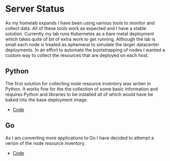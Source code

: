 # Server Status
As my homelab expands I have been using various tools to monitor and collect data. All of these tools work as expected
and I have a stable solution. Currently my lab runs Kubernetes as a bare metal deployment which takes quite of bit of
extra work to get running. Although the lab is small each node is treated as ephemeral to simulate the larger datacenter
deployments. In an effort to automate the bootstrapping of nodes I wanted a custom way to collect the resources that are
deployed on each host.

## Python
The first solution for collecting node resource inventory was writen in Python. It works fine for the the collection of
some basic information and requires Python and libraries to be installed all of which would have be baked into the base
deployment image.

* [Code](python)

## Go
As I am converting more applications to Go I have decided to attempt a verion of the node resource inventory.

* [Code](go)
